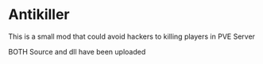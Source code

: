 # Antikiller
This is a small mod that could avoid hackers to killing players in PVE Server

BOTH Source and dll have been uploaded
